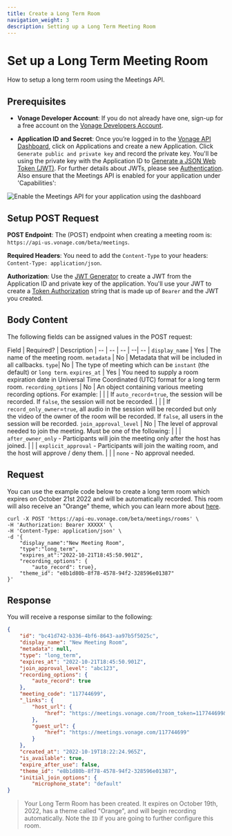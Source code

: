 ```yaml
---
title: Create a Long Term Room
navigation_weight: 3
description: Setting up a Long Term Meeting Room
---
```


# Set up a Long Term Meeting Room

How to setup a long term room using the Meetings API.

## Prerequisites

* **Vonage Developer Account**: If you do not already have one, sign-up for a free account on the [Vonage Developers Account](https://ui.idp.vonage.com/ui/auth/registration?icid=tryitfree_adpdocs_nexmodashbdfreetrialsignup_inpagelink).

* **Application ID and Secret**: Once you’re logged in to the [Vonage API Dashboard](https://dashboard.nexmo.com), click on Applications and create a new Application. Click  `Generate public and private key` and record the private key. You'll be using the private key with the Application ID to [Generate a JSON Web Token (JWT)](https://developer.vonage.com/jwt). For further details about JWTs, please see [Authentication](/concepts/guides/authentication). Also ensure that the Meetings API is enabled for your application under 'Capabilities':

![Enable the Meetings API for your application using the dashboard](/images/meetings/meetings-application.png)

## Setup POST Request

**POST Endpoint**: The (POST) endpoint when creating a meeting room is: ``https://api-us.vonage.com/beta/meetings``.

**Required Headers**: You need to add the ``Content-Type`` to your headers: ``Content-Type: application/json``.

**Authorization**: Use the [JWT Generator](https://developer.vonage.com/jwt) to create a JWT from the Application ID and private key of the application. You'll use your JWT to create a [Token Authorization](/concepts/guides/authentication) string that is made up of ``Bearer`` and the JWT you created.

## Body Content

The following fields can be assigned values in the POST request:

Field | Required? | Description |
-- | -- | -- | --| -- |
``display_name`` | Yes | The name of the meeting room.
``metadata`` | No | Metadata that will be included in all callbacks.
``type``| No | The type of meeting which can be ``instant`` (the default) or ``long term``.
``expires_at`` | Yes | You need to supply a room expiration date in Universal Time Coordinated (UTC) format for a long term room.
``recording_options`` | No | An object containing various meeting recording options. For example:
| | | If ``auto_record``=``true``, the session will be recorded. If ``false``, the session will not be recorded.
| | | If ``record_only_owner``=``true``, all audio in the session will be recorded but only the video of the owner of the room will be recorded. If ``false``, all users in the session will be recorded.
``join_approval_level`` | No | The level of approval needed to join the meeting.  Must be one of the following:
| | | `after_owner_only` - Participants will join the meeting only after the host has joined.
| | | `explicit_approval` - Participants will join the waiting room, and the host will approve / deny them.
| | | `none` - No approval needed.

## Request

You can use the example code below to create a long term room which expires on October 21st 2022 and will be automatically recorded. This room will also receive an "Orange" theme, which you can learn more about [here](/_documentation/en/meetings/code-snippets/theme-management.md).

``` curl
curl -X POST 'https://api-eu.vonage.com/beta/meetings/rooms' \
-H 'Authorization: Bearer XXXXX' \
-H 'Content-Type: application/json' \
-d '{
    "display_name":"New Meeting Room",
    "type":"long_term",
    "expires_at":"2022-10-21T18:45:50.901Z", 
    "recording_options": {
        "auto_record": true}, 
    "theme_id": "e8b1d80b-8f78-4578-94f2-328596e01387"
}'
```

## Response

You will receive a response similar to the following:

``` json
{
    "id": "bc41d742-b336-4bf6-8643-aa97b5f5025c",
    "display_name": "New Meeting Room",
    "metadata": null,
    "type": "long_term",
    "expires_at": "2022-10-21T18:45:50.901Z",
    "join_approval_level": "abc123",
    "recording_options": {
        "auto_record": true
    },
    "meeting_code": "117744699",
    "_links": {
        "host_url": {
            "href": "https://meetings.vonage.com/?room_token=117744699&participant_token=eyJhbGciOiJIUzI1NiIsInR5cCI6IkpXVCIsImtpZCI6IjYyNjdkNGE5LTlmMTctNGVkYi05MzBmLTJlY2FmMThjODdjOSJ9.eyJwYXJ0aWNpcGFudElkIjoiZmVlNDVmMDItMDhmOC00ZTdmLWE1MjAtZmYwYjYyZGI2NWM3IiwiaWF0IjoxNjM0NjY3NzQ1fQ.CDHtC3nW2B_jIXhfRTPzznH1j7kzcH3-gbL5h9bxIEE"
        },
        "guest_url": {
            "href": "https://meetings.vonage.com/117744699"
        }
    },
    "created_at": "2022-10-19T18:22:24.965Z",
    "is_available": true,
    "expire_after_use": false,
    "theme_id": "e8b1d80b-8f78-4578-94f2-328596e01387",
    "initial_join_options": {
        "microphone_state": "default"
}
```

> Your Long Term Room has been created. It expires on October 19th, 2022, has a theme called "Orange", and will begin recording automatically. Note the ``ID`` if you are going to further configure this room.
